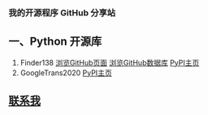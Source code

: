 ### 我的开源程序 GitHub 分享站

## 一、Python 开源库
1. Finder138  [浏览GitHub页面](https://wingram-dev.github.io/Finder138) [浏览GitHub数据库](https://github.com/wingram-dev/Finder138) [PyPI主页](https://pypi.python.org/project/Finder138)
2. GoogleTrans2020 [PyPI主页](https://pypi.python.org/project/GoogleTrans2020)











## [联系我](mailto:luoyanze07@gmail.com)
